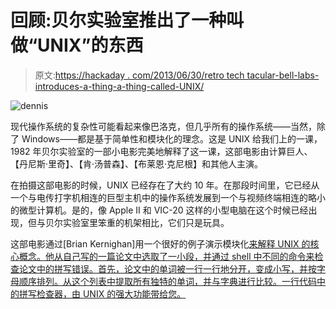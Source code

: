 # 回顾:贝尔实验室推出了一种叫做“UNIX”的东西

> 原文:[https://hackaday . com/2013/06/30/retro tech tacular-bell-labs-introduces-a-thing-a-thing-called-UNIX/](https://hackaday.com/2013/06/30/retrotechtacular-bell-labs-introduces-a-thing-called-unix/)

![dennis](../Images/3ae65741e85056324f8bbb85b82df0aa.png)

现代操作系统的复杂性可能看起来像巴洛克，但几乎所有的操作系统——当然，除了 Windows——都是基于简单性和模块化的理念。这是 UNIX 给我们上的一课，1982 年贝尔实验室的一部小电影完美地解释了这一课，这部电影由计算巨人、【丹尼斯·里奇】、【肯·汤普森】、【布莱恩·克尼根】和其他人主演。

在拍摄这部电影的时候，UNIX 已经存在了大约 10 年。在那段时间里，它已经从一个与电传打字机相连的巨型主机中的操作系统发展到一个与视频终端相连的略小的微型计算机。是的，像 Apple II 和 VIC-20 这样的小型电脑在这个时候已经出现，但与贝尔实验室里笨重的机架相比，它们只是玩具。

这部电影通过[Brian Kernighan]用一个很好的例子演示模块化[来解释 UNIX 的核心概念。他从自己写的一篇论文中选取了一小段，并通过 shell 中不同的命令来检查论文中的拼写错误。首先，论文中的单词被一行一行地分开，变成小写，并按字母顺序排列。从这个列表中提取所有独特的单词，并与字典进行比较。一行代码中的拼写检查器，由 UNIX 的强大功能带给您。](http://www.youtube.com/watch?v=tc4ROCJYbm0&t=384)